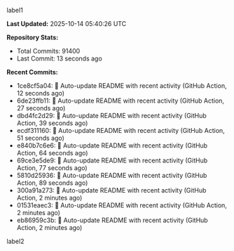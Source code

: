 
label1 
<!-- ACTIVITY_START -->
**Last Updated:** 2025-10-14 05:40:26 UTC

**Repository Stats:**
- Total Commits: 91400
- Last Commit: 13 seconds ago

**Recent Commits:**
- 1ce8cf5a04: 🤖 Auto-update README with recent activity (GitHub Action, 12 seconds ago)
- 6de23ffb11: 🤖 Auto-update README with recent activity (GitHub Action, 27 seconds ago)
- dbd4fc2d29: 🤖 Auto-update README with recent activity (GitHub Action, 39 seconds ago)
- ecdf311160: 🤖 Auto-update README with recent activity (GitHub Action, 51 seconds ago)
- e840b7c6e6: 🤖 Auto-update README with recent activity (GitHub Action, 64 seconds ago)
- 69ce3e5de9: 🤖 Auto-update README with recent activity (GitHub Action, 77 seconds ago)
- 5810d25936: 🤖 Auto-update README with recent activity (GitHub Action, 89 seconds ago)
- 300a91a273: 🤖 Auto-update README with recent activity (GitHub Action, 2 minutes ago)
- 01531eaec3: 🤖 Auto-update README with recent activity (GitHub Action, 2 minutes ago)
- eb86959c3b: 🤖 Auto-update README with recent activity (GitHub Action, 2 minutes ago)
<!-- ACTIVITY_END -->

label2
